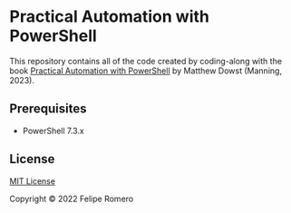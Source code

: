 # Practical Automation with PowerShell

This repository contains all of the code created by coding-along with the book
[Practical Automation with PowerShell][L1] by Matthew Dowst (Manning, 2023).

## Prerequisites

- PowerShell 7.3.x

## License

[MIT License](./LICENSE)

Copyright &copy; 2022 Felipe Romero

[L1]: <https://www.manning.com/books/practical-automation-with-powershell>
